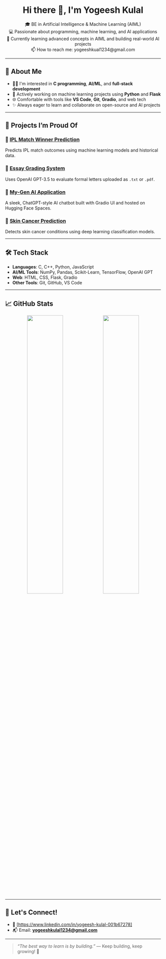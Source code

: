<h1 align="center">Hi there 👋, I'm Yogeesh Kulal</h1>

<p align="center">
🎓 BE in Artificial Intelligence & Machine Learning (AIML) <br>
💻 Passionate about programming, machine learning, and AI applications <br>
🌱 Currently learning advanced concepts in AIML and building real-world AI projects <br>
📫 How to reach me: yogeeshkual1234@gmail.com
</p>

---

## 🚀 About Me

- 👨‍💻 I'm interested in **C programming**, **AI/ML**, and **full-stack development**
- 🤖 Actively working on machine learning projects using **Python** and **Flask**
- 🌐 Comfortable with tools like **VS Code**, **Git**, **Gradio**, and web tech
- ✨ Always eager to learn and collaborate on open-source and AI projects

---

## 🧠 Projects I’m Proud Of

### 🔹 [IPL Match Winner Prediction](https://github.com/Yogeeshkulal/ipl-match-winner-prediction)
Predicts IPL match outcomes using machine learning models and historical data.

### 🔹 [Essay Grading System](https://github.com/Yogeeshkulal/essay-grading-system)
Uses OpenAI GPT-3.5 to evaluate formal letters uploaded as `.txt` or `.pdf`.

### 🔹 [My-Gen AI Application](https://github.com/Yogeeshkulal/My-Gen_AI_Application)
A sleek, ChatGPT-style AI chatbot built with Gradio UI and hosted on Hugging Face Spaces.

### 🔹 [Skin Cancer Prediction](https://github.com/Yogeeshkulal/Skin_Cancer_Prediction)
Detects skin cancer conditions using deep learning classification models.

---

## 🛠️ Tech Stack

- **Languages**: C, C++, Python, JavaScript
- **AI/ML Tools**: NumPy, Pandas, Scikit-Learn, TensorFlow, OpenAI GPT
- **Web**: HTML, CSS, Flask, Gradio
- **Other Tools**: Git, GitHub, VS Code

---

## 📈 GitHub Stats

<p align="center">
  <img src="https://github-readme-stats.vercel.app/api?username=Yogeeshkulal&show_icons=true&theme=github_dark" width="48%" />
  <img src="https://github-readme-stats.vercel.app/api/top-langs/?username=Yogeeshkulal&layout=compact&theme=github_dark" width="48%" />
</p>

---

## 🌟 Let's Connect!

- 💼 [https://www.linkedin.com/in/yogeesh-kulal-001b67278]
- 📬 Email: **yogeeshkulal1234@gmail.com**

---

> _“The best way to learn is by building.”_ — Keep building, keep growing! 🚀
